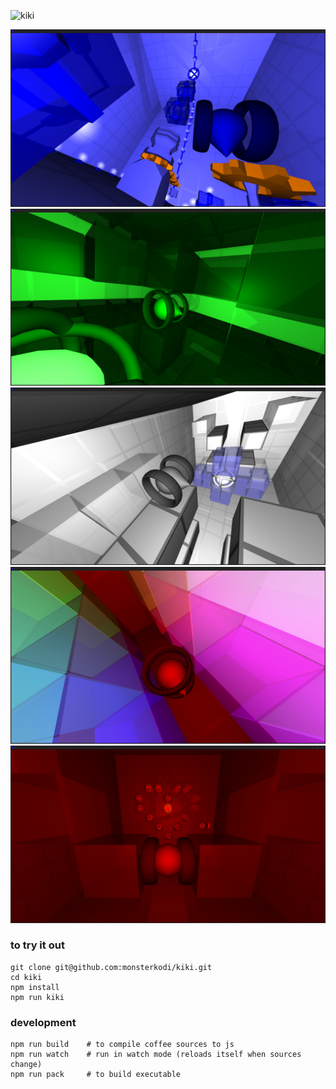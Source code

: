 ![kiki](img/kiki.png)

![kiki](img/kiki-blue.png)
![kiki](img/kiki32.png)
![kiki](img/kiki34.png)
![kiki](img/kiki41.png)
![kiki](img/kiki-love.png)

### to try it out

```
git clone git@github.com:monsterkodi/kiki.git
cd kiki
npm install
npm run kiki
```

### development

```
npm run build    # to compile coffee sources to js
npm run watch    # run in watch mode (reloads itself when sources change)
npm run pack     # to build executable
```
